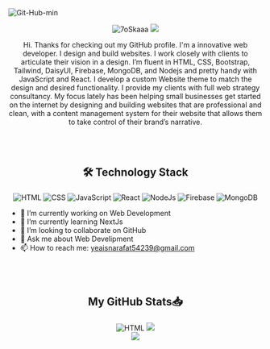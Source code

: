 <img src="https://i.ibb.co/44grbRc/Git-Hub-min.png" alt="Git-Hub-min" border="0">

<p align="center"> 
	<img src="https://komarev.com/ghpvc/?username=mdarafatyeasin&color=brightgreen" alt="7oSkaaa" /> 
	<a href = "https://commits.top/egypt.html" target="_blank">
		<img src="https://img.shields.io/github/followers/mdarafatyeasin?style=social" target="_blank"/> 
	</a>
</p>

<p align="center">Hi. Thanks for checking out my GitHub profile. I'm a innovative web developer. I design and build websites. I work closely with clients to articulate their vision in a design. I’m fluent in HTML, CSS, Bootstrap, Tailwind, DaisyUI, Firebase, MongoDB, and Nodejs and pretty handy with JavaScript and React. I develop a custom Website theme to match the design and desired functionality. I provide my clients with full web strategy consultancy. My focus lately has been helping small businesses get started on the internet by designing and building websites that are professional and clean, with a content management system for their website that allows them to take control of their brand’s narrative.</p>

</br>
</br>

## <p align="center">🛠️ Technology Stack</p>
<p align="center">
	<img src="https://img.shields.io/badge/HTML5-E34F26?style=for-the-badge&logo=html5&logoColor=white" alt="HTML"/>
	<img src="https://img.shields.io/badge/CSS3-1572B6?style=for-the-badge&logo=css3&logoColor=white" alt="CSS"/>
	<img src="https://img.shields.io/badge/JavaScript-F7DF1E?style=for-the-badge&logo=javascript&logoColor=black" alt="JavaScript"/>
	<img src="https://img.shields.io/badge/React-20232A?style=for-the-badge&logo=react&logoColor=61DAFB" alt="React"/>
	<img src="https://img.shields.io/badge/Node.js-339933?style=for-the-badge&logo=nodedotjs&logoColor=white" alt="NodeJs"/>
	<img src="https://img.shields.io/badge/firebase-ffca28?style=for-the-badge&logo=firebase&logoColor=black" alt="Firebase"/>
	<img src="https://img.shields.io/badge/MongoDB-4EA94B?style=for-the-badge&logo=mongodb&logoColor=white" alt="MongoDB"/>
</p>

- 🔭 I’m currently working on Web Development 
- 🌱 I’m currently learning NextJs 
- 👯 I’m looking to collaborate on GitHub 
- 💬 Ask me about Web Develipment 
- 📫 How to reach me: yeaisnarafat54239@gmail.com 

</br>
</br>

## <p align="center">My GitHub Stats📥 </p>

<p align="center">
	<img src="https://github-readme-stats.vercel.app/api?username=mdarafatyeasin&show_icons=true&theme=radical" alt="HTML"/>
	<img src="http://github-readme-streak-stats.herokuapp.com?user=mdarafatyeasin&theme=radical"/> </br>
	<img src="https://github-readme-stats.vercel.app/api/top-langs/?username=mdarafatyeasin&&theme=radical"/>
</p>
